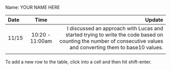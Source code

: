 Name: YOUR NAME HERE

| Date  |      Time       |                                                                                                                                                           Update |
|:------|:---------------:|-----------------------------------------------------------------------------------------------------------------------------------------------------------------:|
| 11/15 | 10:20 - 11:00am | I discussed an approach with Lucas and started trying to write the code based on counting the number of consecutive values and converting them to base10 values. |
|       |                 |                                                                                                                                                                  |


To add a new row to the table, click into a cell and then hit shift-enter.